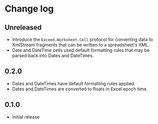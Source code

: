 # Change log

## Unreleased

- Introduce the `Exceed.Worksheet.Cell` protocol for converting data
  to XmlStream fragments that can be written to a spreadsheet's XML.
- Date and DateTime cells used default formatting rules that may be
  parsed back into Dates and DateTimes.

## 0.2.0

- Dates and DateTimes have default formatting rules applied.
- Dates and DateTimes are converted to floats in Excel epoch time.

## 0.1.0

- Initial release
